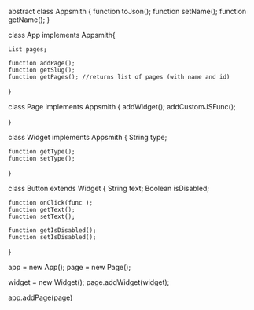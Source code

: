 
abstract class Appsmith {
    function toJson();
    function setName();
    function getName();
}

class App implements Appsmith{

    List pages;

    function addPage();
    function getSlug();
    function getPages(); //returns list of pages (with name and id)

}

class Page implements Appsmith {
    addWidget();
    addCustomJSFunc();

}

class Widget implements Appsmith {
    String type;
    

    function getType();
    function setType();

}

class Button extends Widget {
    String text;
    Boolean isDisabled;

    function onClick(func );
    function getText();
    function setText();

    function getIsDisabled();
    function setIsDisabled();
}



app = new App();
page = new Page();


widget = new Widget();
page.addWidget(widget);

app.addPage(page)
